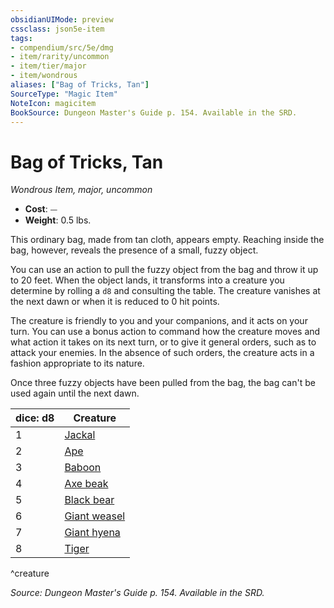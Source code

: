 ```yaml
---
obsidianUIMode: preview
cssclass: json5e-item
tags:
- compendium/src/5e/dmg
- item/rarity/uncommon
- item/tier/major
- item/wondrous
aliases: ["Bag of Tricks, Tan"]
SourceType: "Magic Item"
NoteIcon: magicitem
BookSource: Dungeon Master's Guide p. 154. Available in the SRD.
---
```

# Bag of Tricks, Tan
*Wondrous Item, major, uncommon*  

- **Cost**: ⏤
- **Weight**: 0.5 lbs.

This ordinary bag, made from tan cloth, appears empty. Reaching inside the bag, however, reveals the presence of a small, fuzzy object.

You can use an action to pull the fuzzy object from the bag and throw it up to 20 feet. When the object lands, it transforms into a creature you determine by rolling a `d8` and consulting the table. The creature vanishes at the next dawn or when it is reduced to 0 hit points.

The creature is friendly to you and your companions, and it acts on your turn. You can use a bonus action to command how the creature moves and what action it takes on its next turn, or to give it general orders, such as to attack your enemies. In the absence of such orders, the creature acts in a fashion appropriate to its nature.

Once three fuzzy objects have been pulled from the bag, the bag can't be used again until the next dawn.

| dice: d8 | Creature |
|----------|----------|
| 1 | [Jackal](/3-Mechanics/CLI/bestiary/beast/jackal.md) |
| 2 | [Ape](/3-Mechanics/CLI/bestiary/beast/ape.md) |
| 3 | [Baboon](/3-Mechanics/CLI/bestiary/beast/baboon.md) |
| 4 | [Axe beak](/3-Mechanics/CLI/bestiary/beast/axe-beak.md) |
| 5 | [Black bear](/3-Mechanics/CLI/bestiary/beast/black-bear.md) |
| 6 | [Giant weasel](/3-Mechanics/CLI/bestiary/beast/giant-weasel.md) |
| 7 | [Giant hyena](/3-Mechanics/CLI/bestiary/beast/giant-hyena.md) |
| 8 | [Tiger](/3-Mechanics/CLI/bestiary/beast/tiger.md) |
^creature

*Source: Dungeon Master's Guide p. 154. Available in the SRD.*